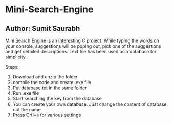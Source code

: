 Mini-Search-Engine
==================
Author: Sumit Saurabh
--------------------------

Mini Search Engine is an interesting C project. 
While typing the words on your console, 
suggestions will be poping out, 
pick one of the suggestions and get detailed descriptions.
Text file has been used as a database for simplicity.

Steps:
1. Download and unzip the folder
2. compile the code and create .exe file
3. Put database.txt in the same folder
4. Run .exe file
5. Start searching the key from the database
6. You can create your own database. Just change the content of database not the name
7. Press Crtl+s for various settings
